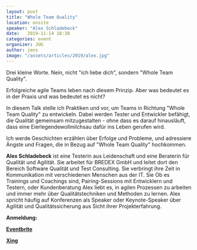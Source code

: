 ```yaml
---
layout: post
title: "Whole Team Quality"
location: onsite
speaker: "Alex Schladebeck"
date:   2019-11-14 18:30
categories: event
organizer: JUG
author: jens
image: "/assets/articles/2019/alex.jpg"
---
```

Drei kleine Worte. Nein, nicht "ich liebe dich", sondern "Whole Team Quality".

Erfolgreiche agile Teams leben nach diesem Prinzip. Aber was bedeutet es in der Praxis und was bedeutet es nicht?

In diesem Talk stelle ich Praktiken und vor, um Teams in Richtung "Whole Team Quality" zu entwickeln. Dabei werden Tester und Entwickler befähigt, die Qualität gemeinsam mitzugestalten - ohne dass es darauf hinausläuft, dass eine Eierlegendewollmilchsau dafür ins Leben gerufen wird.

Ich werde Geschichten erzählen über Erfolge und Probleme, und adressiere Ängste und Fragen, die in Bezug auf "Whole Team Quality" hochkommen.

**Alex Schladebeck** ist eine Testerin aus Leidenschaft und eine Beraterin für Qualität und Agilität. Sie arbeitet für BREDEX GmbH und leitet dort den Bereich Software Qualität und Test Consulting.
Sie verbringt ihre Zeit in Kommunikation mit verschiedenen Menschen aus der IT. Sie Ob es Trainings und Coachings sind, Pairing-Sessions mit Entwicklern und Testern, oder Kundenberatung
Alex liebt es, in agilen Prozessen zu arbeiten und immer mehr über Qualitätstechniken und Methoden zu lernen.
Alex spricht häufig auf Konferenzen als Speaker oder Keynote-Speaker über Agilität und Qualitätssicherung aus Sicht ihrer Projekterfahrung.

**Anmeldung:**

[**Eventbrite**](https://www.eventbrite.de/e/whole-team-quality-tickets-77938501155)

[**Xing**](https://www.xing.com/events/whole-team-quality-2321890)


